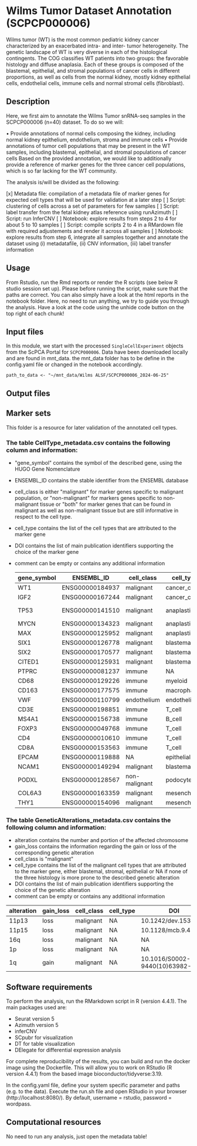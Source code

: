 # Wilms Tumor Dataset Annotation (SCPCP000006) 

Wilms tumor (WT) is the most common pediatric kidney cancer characterized by an exacerbated intra- and inter- tumor heterogeneity. 
The genetic landscape of WT is very diverse in each of the histological contingents. 
The COG classifies WT patients into two groups: the favorable histology and diffuse anaplasia. 
Each of these groups is composed of the blastemal, epithelial, and stromal populations of cancer cells in different proportions, as well as cells from the normal kidney, mostly kidney epithelial cells, endothelial cells, immune cells and normal stromal cells (fibroblast).

## Description

Here, we first aim to annotate the Wilms Tumor snRNA-seq samples in the SCPCP000006 (n=40) dataset. To do so we will:

• Provide annotations of normal cells composing the kidney, including normal kidney epithelium, endothelium, stroma and immune cells
• Provide annotations of tumor cell populations that may be present in the WT samples, including blastemal, epithelial, and stromal populations of cancer cells
Based on the provided annotation, we would like to additionally provide a reference of marker genes for the three cancer cell populations, which is so far lacking for the WT community.

The analysis is/will be divided as the following:

[x] Metadata file: compilation of a metadata file of marker genes for expected cell types that will be used for validation at a later step
[ ] Script: clustering of cells across a set of parameters for few samples
[ ] Script: label transfer from the fetal kidney atlas reference using runAzimuth
[ ] Script: run InferCNV
[ ] Notebook: explore results from steps 2 to 4 for about 5 to 10 samples
[ ] Script: compile scripts 2 to 4 in a RMardown file with required adjustements and render it across all samples
[ ] Notebook: explore results from step 6, integrate all samples together and annotate the dataset using (i) metadatafile, (ii) CNV information, (iii) label transfer information

## Usage
From Rstudio, run the Rmd reports or render the R scripts (see below R studio session set up). Please before running the script, make sure that the paths are correct. 
You can also simply have a look at the html reports in the notebook folder. Here, no need to run anything, we try to guide you through the analysis. Have a look at the code using the unhide code button on the top right of each chunk!

## Input files

In this module, we start with the processed `SingleCellExperiment` objects from the ScPCA Portal for `SCPCP000006`.
Data have been downloaded locally and are found in mnt_data. the mnt_data folder has to be define in the config.yaml file or changed in the notebook accordingly. 

```{r paths}
path_to_data <- "~/mnt_data/Wilms ALSF/SCPCP000006_2024-06-25"
```

## Output files

## Marker sets 

This folder is a resource for later validation of the annotated cell types.

### The table CellType_metadata.csv contains the following column and information:
- "gene_symbol" contains the symbol of the described gene, using the HUGO Gene Nomenclature
- ENSEMBL_ID contains the stable identifier from the ENSEMBL database
- cell_class is either "malignant" for marker genes specific to malignant population, or "non-malignant" for markers genes specific to non-malignant tissue or "both" for marker genes that can be found in malignant as well as non-malignant tissue but are still informative in respect to the cell type.
- cell_type contains the list of the cell types that are attributed to the marker gene
- DOI contains the list of main publication identifiers supporting the choice of the marker gene
- comment can be empty or contains any additional information

  |gene_symbol|ENSEMBL_ID|cell_class|cell_type|DOI|comment|
  |---|---|---|---|---|---|
  |WT1|ENSG00000184937|malignant|cancer_cell|10.1242/dev.153163|Tumor_suppressor_WT1_is_lost_in_some_WT_cells|
  |IGF2|ENSG00000167244|malignant|cancer_cell|10.1038/ng1293-408|NA|
  |TP53|ENSG00000141510|malignant|anaplastic|10.1158/1078-0432.CCR-16-0985|Might_also_be_in_small_non_anaplastic_subset|
  |MYCN|ENSG00000134323|malignant|anaplastic|10.18632/oncotarget.3377|Also_in_non_anaplastic_poor_outcome|
  |MAX|ENSG00000125952|malignant|anaplastic|10.1016/j.ccell.2015.01.002|Also_in_non_anaplastic_poor_outcome|
  |SIX1|ENSG00000126778|malignant|blastema|10.1016/j.ccell.2015.01.002|NA|
  |SIX2|ENSG00000170577|malignant|blastema|10.1016/j.ccell.2015.01.002|NA|
  |CITED1|ENSG00000125931|malignant|blastema|10.1593/neo.07358|Also_in_embryonic_kidney|
  |PTPRC|ENSG00000081237|immune|NA|10.1101/gr.273300.120|NA|
  |CD68|ENSG00000129226|immune|myeloid|10.1186/1746-1596-7-12|NA|
  |CD163|ENSG00000177575|immune|macrophage|10.1186/1746-1596-7-12|NA|
  |VWF|ENSG00000110799|endothelium|endothelium|10.1134/S1990747819030140|NA|
  |CD3E|ENSG00000198851|immune|T_cell|10.1101/gr.273300.120|NA|
  |MS4A1|ENSG00000156738|immune|B_cell|10.1101/gr.273300.120|NA|
  |FOXP3|ENSG00000049768|immune|T_cell|10.1101/gr.273300.120|Treg|
  |CD4|ENSG00000010610|immune|T_cell|10.1101/gr.273300.120|NA|
  |CD8A|ENSG00000153563|immune|T_cell|10.1101/gr.273300.120|NA|
  |EPCAM|ENSG00000119888|NA|epithelial|10.1016/j.stemcr.2014.05.013|epithelial_malignant_and_non_malignant|
  |NCAM1|ENSG00000149294|malignant|blastema|10.1016/j.stemcr.2014.05.013|might_also_be_expressed_in_non_malignant|
  |PODXL|ENSG00000128567|non-malignant|podocyte|10.1016/j.stem.2019.06.009|NA|
  |COL6A3|ENSG00000163359|malignant|mesenchymal|10.2147/OTT.S256654|might_also_be_expressed_in_non_malignant_stroma|
  |THY1|ENSG00000154096|malignant|mesenchymal|10.1093/hmg/ddq042|might_also_be_expressed_in_non_malignant_stroma|


### The table GeneticAlterations_metadata.csv contains the following column and information:
- alteration contains the number and portion of the affected chromosome
- gain_loss contains the information regarding the gain or loss of the corresponding genetic alteration
- cell_class is "malignant" 
- cell_type contains the list of the malignant cell types that are attributed to the marker gene, either blastemal, stromal, epithelial or NA if none of the three histology is more prone to the described genetic alteration
- DOI contains the list of main publication identifiers supporting the choice of the genetic alteration
- comment can be empty or contains any additional information

|alteration|gain_loss|cell_class|cell_type|DOI|PMID|comment
|---|---|---|---|---|---|---|
|11p13|loss|malignant|NA|10.1242/dev.153163|NA|NA|
|11p15|loss|malignant|NA|10.1128/mcb.9.4.1799|NA|NA|
|16q|loss|malignant|NA|NA|1317258|Associated_with_relapse|
|1p|loss|malignant|NA|NA|8162576|Associated_with_relapse|
|1q|gain|malignant|NA|10.1016/S0002-9440(10)63982-X|NA|Associated_with_relapse|



## Software requirements

To perform the analysis, run the RMarkdown script in R (version 4.4.1).
The main packages used are:
- Seurat version 5
- Azimuth version 5
- inferCNV
- SCpubr for visualization
- DT for table visualization
- DElegate for differential expression analysis

For complete reproducibility of the results, you can build and run the docker image using the Dockerfile. This will allow you to work on RStudio (R version 4.4.1) from the based image bioconductor/tidyverse:3.19.

In the config.yaml file, define your system specific parameter and paths (e.g. to the data).
Execute the run.sh file and open RStudio in your browser (http://localhost:8080/). 
By default, username = rstudio, password = wordpass.




## Computational resources

No need to run any analysis, just open the metadata table!
